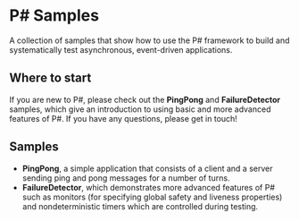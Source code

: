 P# Samples
==========
A collection of samples that show how to use the P# framework to build and systematically test asynchronous, event-driven applications.

## Where to start
If you are new to P#, please check out the **PingPong** and **FailureDetector** samples, which give an introduction to using basic and more advanced features of P#. If you have any questions, please get in touch!

## Samples
- **PingPong**, a simple application that consists of a client and a server sending ping and pong messages for a number of turns.
- **FailureDetector**, which demonstrates more advanced features of P# such as monitors (for specifying global safety and liveness properties) and nondeterministic timers which are controlled during testing.

